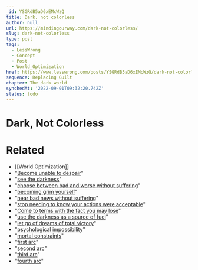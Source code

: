 ```yaml
---
_id: YSGRdB5aD6xEMcWzQ
title: Dark, not colorless
author: null
url: https://mindingourway.com/dark-not-colorless/
slug: dark-not-colorless
type: post
tags:
  - LessWrong
  - Concept
  - Post
  - World_Optimization
href: https://www.lesswrong.com/posts/YSGRdB5aD6xEMcWzQ/dark-not-colorless
sequence: Replacing Guilt
chapter: The dark world
synchedAt: '2022-09-01T09:32:20.742Z'
status: todo
---
```


# Dark, Not Colorless


# Related

- [[World Optimization]]
- "[Become unable to despair](http://mindingourway.com/being-unable-to-despair/)"
- "[see the darkness](http://mindingourway.com/see-the-dark-world/)"
- "[choose between bad and worse without suffering](http://mindingourway.com/choose-without-suffering/)"
- "[becoming grim yourself](http://mindingourway.com/detach-the-grim-o-meter/)"
- "[hear bad news without suffering](http://mindingourway.com/simply-locate-yourself/)"
- "[stop needing to know your actions were acceptable](http://mindingourway.com/have-no-excuses/)"
- "[Come to terms with the fact you may lose](http://mindingourway.com/come-to-your-terms/)"
- "[use the darkness as a source of fuel](http://mindingourway.com/transmute-guilt-i/)"
- "[let go of dreams of total victory](http://mindingourway.com/best-you-can/)"
- "[psychological impossibility](http://mindingourway.com/stop-before-you-drop/)"
- "[mortal constraints](http://mindingourway.com/not-yet-gods/)"
- "[first arc](http://mindingourway.com/replacing-guilt/)"
- "[second arc](http://mindingourway.com/should-considered-harmful/)"
- "[third arc](http://mindingourway.com/stop-before-you-drop/)"
- "[fourth arc](http://mindingourway.com/being-unable-to-despair/)"
